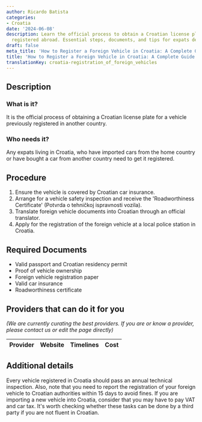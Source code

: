 ```yaml
---
author: Ricardo Batista
categories:
- Croatia
date: '2024-06-08'
description: Learn the official process to obtain a Croatian license plate for cars
  registered abroad. Essential steps, documents, and tips for expats detailed.
draft: false
meta_title: 'How to Register a Foreign Vehicle in Croatia: A Complete Guide'
title: 'How to Register a Foreign Vehicle in Croatia: A Complete Guide'
translationKey: croatia-registration_of_foreign_vehicles
---
```


## Description
### What is it?
It is the official process of obtaining a Croatian license plate for a vehicle previously registered in another country.
### Who needs it?
Any expats living in Croatia, who have imported cars from the home country or have bought a car from another country need to get it registered.

## Procedure
1. Ensure the vehicle is covered by Croatian car insurance.
2. Arrange for a vehicle safety inspection and receive the 'Roadworthiness Certificate' (Potvrda o tehničkoj ispravnosti vozila).
3. Translate foreign vehicle documents into Croatian through an official translator.
4. Apply for the registration of the foreign vehicle at a local police station in Croatia.

## Required Documents
- Valid passport and Croatian residency permit
- Proof of vehicle ownership
- Foreign vehicle registration paper
- Valid car insurance
- Roadworthiness certificate 

## Providers that can do it for you

_(We are currently curating the best providers. If you are or know a provider, please contact us or edit the page directly)_

| Provider        |     Website     |     Timelines    |       Cost      |
| --------------- | --------------- |  :-------------: | :-------------: |

## Additional details
Every vehicle registered in Croatia should pass an annual technical inspection. Also, note that you need to report the registration of your foreign vehicle to Croatian authorities within 15 days to avoid fines. If you are importing a new vehicle into Croatia, consider that you may have to pay VAT and car tax. It's worth checking whether these tasks can be done by a third party if you are not fluent in Croatian.